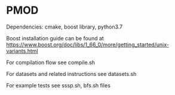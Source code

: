 # PMOD

Dependencies:
cmake, boost library, python3.7

Boost installation guide can be found at https://www.boost.org/doc/libs/1_66_0/more/getting_started/unix-variants.html

For compilation flow see compile.sh

For datasets and related instructions see datasets.sh

For example tests see sssp.sh, bfs.sh files
